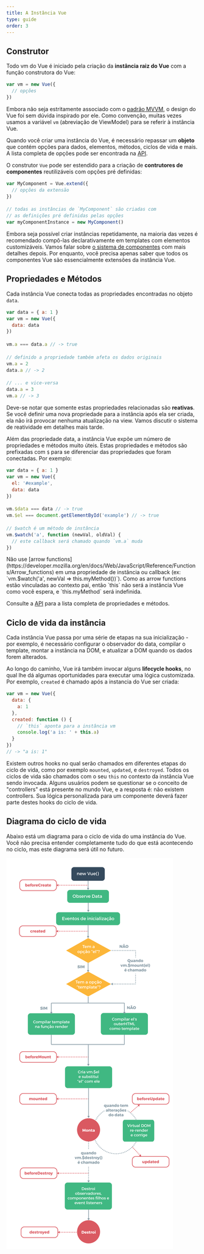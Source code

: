 ```yaml
---
title: A Instância Vue
type: guide
order: 3
---
```


## Construtor

Todo vm do Vue é iniciado pela criação da **instância raiz do Vue** com a função construtora do Vue:

``` js
var vm = new Vue({
  // opções
})
```

Embora não seja estritamente associado com o [padrão MVVM](https://en.wikipedia.org/wiki/Model_View_ViewModel), o design do Vue foi sem dúvida inspirado por ele. Como convenção, muitas vezes usamos a variável `vm` (abreviação de ViewModel) para se referir à instância Vue.

Quando você criar uma instância do Vue, é necessário repassar um **objeto** que contém opções para dados, elementos, métodos, ciclos de vida e mais. A lista completa de opções pode ser encontrada na [API](/api).

O construtor `Vue` pode ser estendido para a criação de **contrutores de componentes** reutilizáveis com opções pré definidas:

``` js
var MyComponent = Vue.extend({
  // opções da extensão
})

// todas as instâncias de `MyComponent` são criadas com
// as definições pré definidas pelas opções
var myComponentInstance = new MyComponent()
```

Embora seja possível criar instâncias repetidamente, na maioria das vezes é recomendado compô-las declarativamente em templates com elementos customizáveis. Vamos falar sobre [o sistema de componentes](components.html) com mais detalhes depois. Por enquanto, você precisa apenas saber que todos os componentes Vue são essencialmente extensões da instância Vue.

## Propriedades e Métodos

Cada instância Vue conecta todas as propriedades encontradas no objeto `data`.

``` js
var data = { a: 1 }
var vm = new Vue({
  data: data
})

vm.a === data.a // -> true

// definido a propriedade também afeta os dados originais
vm.a = 2
data.a // -> 2

// ... e vice-versa
data.a = 3
vm.a // -> 3
```

Deve-se notar que somente estas propriedades relacionadas são **reativas**. Se você definir uma nova propriedade para a instância após ela ser criada, ela não irá provocar nenhuma atualização na view. Vamos discutir o sistema de reatividade em detalhes mais tarde.

Além das propriedade data, a instância Vue expõe um número de propriedades e métodos muito úteis. Estas propriedades e métodos são prefixadas com `$` para se diferenciar das propriedades que foram conectadas. Por exemplo:

``` js
var data = { a: 1 }
var vm = new Vue({
  el: '#example',
  data: data
})

vm.$data === data // -> true
vm.$el === document.getElementById('example') // -> true

// $watch é um método de instância
vm.$watch('a', function (newVal, oldVal) {
  // este callback será chamado quando `vm.a` muda
})
```

<p class="tip">
Não use [arrow functions](https://developer.mozilla.org/en/docs/Web/JavaScript/Reference/Functions/Arrow_functions) em uma propriedade de instância ou callback (ex: `vm.$watch('a', newVal => this.myMethod())`). Como as arrow functions estão vinculadas ao contexto pai, então `this` não será a instância Vue como você espera, e `this.myMethod` será indefinida.
</p>

Consulte a [API](/api) para a lista completa de propriedades e métodos.

## Ciclo de vida da instância

Cada instância Vue passa por uma série de etapas na sua inicialização - por exemplo, é necessário configurar o observador do data, compilar o template, montar a instância na DOM, e atualizar a DOM quando os dados forem alterados.

Ao longo do caminho, Vue irá também invocar alguns **lifecycle hooks**, no qual lhe dá algumas oportunidades para executar uma lógica customizada. Por exemplo, `created` é chamado após a instancia do Vue ser criada:


``` js
var vm = new Vue({
  data: {
    a: 1
  },
  created: function () {
    // `this` aponta para a instância vm
    console.log('a is: ' + this.a)
  }
})
// -> "a is: 1"
```

Existem outros hooks no qual serão chamados em diferentes etapas do ciclo de vida, como por exemplo `mounted`, `updated`, e `destroyed`. Todos os ciclos de vida são chamados com o seu `this` no contexto da instância Vue sendo invocada. Alguns usuários podem se questionar se o conceito de "controllers" está presente no mundo Vue, e a resposta é: não existem controllers. Sua lógica personalizada para um componente deverá fazer parte destes hooks do ciclo de vida.

## Diagrama do ciclo de vida

Abaixo está um diagrama para o ciclo de vida do uma instância do Vue. Você não precisa entender completamente tudo do que está acontecendo no ciclo, mas este diagrama será útil no futuro.

![Ciclo de vida](/images/lifecycle.png)

